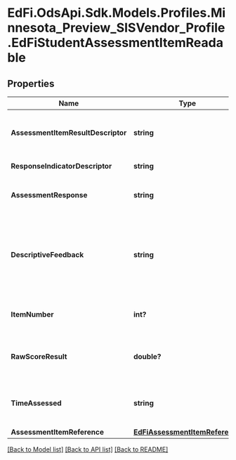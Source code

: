 # EdFi.OdsApi.Sdk.Models.Profiles.Minnesota_Preview_SISVendor_Profile.EdFiStudentAssessmentItemReadable

## Properties

Name | Type | Description | Notes
------------ | ------------- | ------------- | -------------
**AssessmentItemResultDescriptor** | **string** | The analyzed result of a student&#39;s response to an assessment item. | 
**ResponseIndicatorDescriptor** | **string** | Indicator of the response. | [optional] 
**AssessmentResponse** | **string** | A student&#39;s response to a stimulus on a test. | [optional] 
**DescriptiveFeedback** | **string** | The formative descriptive feedback that was given to a student in response to the results from a scored/evaluated assessment item. | [optional] 
**ItemNumber** | **int?** | The test question number for this student&#39;s test item. | [optional] 
**RawScoreResult** | **double?** | A meaningful raw score of the performance of a student on an assessment item. | [optional] 
**TimeAssessed** | **string** | The overall time a student actually spent during the assessment item. | [optional] 
**AssessmentItemReference** | [**EdFiAssessmentItemReference**](EdFiAssessmentItemReference.md) |  | 

[[Back to Model list]](../README.md#documentation-for-models) [[Back to API list]](../README.md#documentation-for-api-endpoints) [[Back to README]](../README.md)

